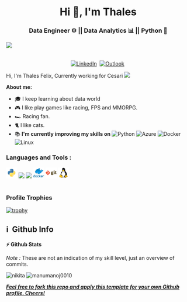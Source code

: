 <h1 align="center">Hi 👋, I'm Thales</h1>
<h3 align="center">Data Engineer ⚙️ || Data Analytics 📊 || Python 🐍  </h3>

![](https://komarev.com/ghpvc/?username=your-thasunz)

<p align="center">
<br>
<a href="https://www.linkedin.com/in/thales-barros-felix-a8992420a/"><img src="https://img.shields.io/badge/linkedin-%230077B5.svg?&style=for-the-badge&logo=linkedin&logoColor=white" alt="LinkedIn" /></a>&nbsp;
<a href="mailto:tbfelix00@outlook.com"><img src="https://img.shields.io/badge/outlook-blue.svg?&style=for-the-badge&logo=Outlook&logoColor=white" alt="Outlook"/></a>&nbsp;
</p>


Hi, I'm Thales Felix,  Currently working for Cesari <img src="https://media.giphy.com/media/WUlplcMpOCEmTGBtBW/giphy.gif" width="30">   


**About me:**

- 🎓 I keep learning about data world
- 🎮 I like play games like racing, FPS and MMORPG.
- 🏎️ Racing fan.
- 🐈 I like cats.
- 📚 **I'm currently improving my skills on**
![Python](https://img.shields.io/badge/Python-%7C-blue)  ![Azure](https://img.shields.io/badge/Azure-%7C-blue)    ![Docker](https://img.shields.io/badge/Docker-%7C-blue)   ![Linux](https://img.shields.io/badge/Linux-%7C-blue)  


### Languages and Tools :

<code><img height="30" src="https://raw.githubusercontent.com/github/explore/80688e429a7d4ef2fca1e82350fe8e3517d3494d/topics/python/python.png"></code>
<code><img height="30" src="https://cdn.jsdelivr.net/gh/devicons/devicon@latest/icons/azuresqldatabase/azuresqldatabase-original.svg"></code>
<code><img height="30" src="https://cdn.jsdelivr.net/gh/devicons/devicon@latest/icons/azure/azure-original-wordmark.svg"></code>
<code><img height="30" src="https://raw.githubusercontent.com/github/explore/80688e429a7d4ef2fca1e82350fe8e3517d3494d/topics/docker/docker.png"></code>
<code><img height="30" src="https://raw.githubusercontent.com/github/explore/80688e429a7d4ef2fca1e82350fe8e3517d3494d/topics/git/git.png"></code>
<code><img height="30" src="https://raw.githubusercontent.com/github/explore/80688e429a7d4ef2fca1e82350fe8e3517d3494d/topics/linux/linux.png"></code>
<br>
<br>


### Profile Trophies

[![trophy](https://github-profile-trophy.vercel.app/?username=thasunz)](https://github.com/ryo-ma/github-profile-trophy)

 
<h2>ℹ️ &nbsp;Github Info</h2>

  <summary><b>⚡ Github Stats</b></summary>
  
<i> Note :</i>  These are not an indication of my skill level, just an overview of commits.

<img height="180em" src="https://github-readme-stats.vercel.app/api?username=thasunz&show_icons=true&locale=en&hide_border=true" alt="nikita" />
<img height="180em" src="https://github-readme-stats.vercel.app/api/top-langs?username=thasunz&show_icons=true&locale=en&layout=compact&langs_count=7&hide_border=true&hide=c" alt="manumanoj0010"/>


<u><i><b> Feel free to fork this repo and apply this template for your own Github profile. Cheers!</i></b></u>
